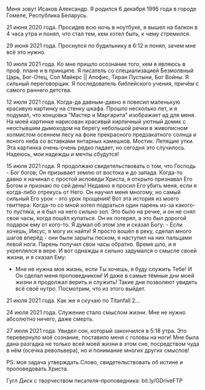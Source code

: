 Меня зовут Исаков Александр. Я родился 6 декабря 1995 года в городе Гомеле, 
Республика Беларусь. 
 

 21 июня 2020 года. Просидев всю ночь в ноутбуке, я вышел на балкон в 4 часа утра 
и понял, что стал тем, кем хотел быть, к чему стремился.


 29 июня 2021 года. Проснулся по будильнику в 6:12 и понял, зачем мне всё это нужно.


 10 июля 2021 года. Ко мне пришло осознание того, кем я являюсь в проф. плане
и в принципе. 
Я писатель со специализацией
Безмолвный Царь, Бог-Отец, Сол Майерс || Апофис, Тиран Пустыни, Бог Войны.
Я сильный переговорщик. 
Я последователь библейского учения, причём с самого раннего детства.


 12 июля 2021 года. Когда-да давным-давно я повесил маленькую красивую картинку
на стенку шкафа. Прошло несколько лет, и я подумал, что концовка "Мастер и 
Маргарита" изображает ад для меня. 
 На моей картинке нарисован красивый кирпичный уютный домик с неостывшим
дымоходом на берегу небольшой речки в живописном холмистом осеннем лесу на фоне
прекрасного предзакатного солнца и ясного неба со вставками янтарных камешков.
Мостик. Летящие утки. 
 Эта картинка очень-очень редко падает, но сегодня это случилось.
 Надеюсь, мои надежды и мечты сбудутся!
 
 
 15 июля 2021 года. Я продолжаю свидетельствовать о том, что Господь - Бог богов;
Он призывает землю от востока и до запада. 
 Когда-то давно я начинал с простой исповеди Христа, я открыто признавал Его Богом
и признаю по сей день! Недавно я просил Его убить меня, если я когда-либо отрекусь
от Него. 
 Он научил меня многому, но самый сильный Его урок - это урок прощения! Вот эта 
история из моего твиттера: Когда-то со мной хотел подраться один парень из-за
какого-то пустяка, и я был на него сильно зол. Это было на речке, и он не снял 
свои часы, когда пошёл купаться. Он их потерял, а это был дорогой подарок ему от 
кого-то. Я думал об этом зле и сказал Богу: - Если хочешь, Иисус, я могу их найти!
Я просто вошёл в реку, сделал много шагов вперёд - они были зарыты песком, я 
наступил на них пальцами левой ноги. Парень получил свои часы обратно.
 Время шло, и я укреплялся в вере. И вот однажды я сильно задумался о смысле 
своей жизни, и я сказал Ему: 
- Мне не нужна моя жизнь, если Ты хочешь, я буду служить Тебе! 
И Он сделал меня проповедником! 
 И даже в самые тёмные дни моей жизни я продолжал верить и служить! Такие дни
позволяют увидеть всё своё нутро. Посмотрим, что из этого выйдет.


 21 июля 2021 года. Как же я скучаю по Titanfall 2...
 

 24 июля 2021 года. Служение стало смыслом жизни. Мне не нужно абсолютно ничего, 
даже смерть.

 
 27 июля 2021 года. Увидел сон, который закончился в 5:18 утра. Это перевернуло
моё сознание, поставило меня с головы на ноги! Мне была дана разгадка не только 
всей моей жизни в этом сне, посредством чуда в нём (осечка револьвера), но и 
понимание многих других смыслов! 


PS: моя задача утверждать Слово, свидетельствовать об истине и проповедовать 
Христа.


Гугл Диск с творчеством писателя-проповедника: bit.ly/GDriveFTP
